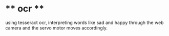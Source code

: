 # ** ocr **
using tesseract ocr, interpreting words like sad and happy through the web camera and the servo motor moves accordingly.
